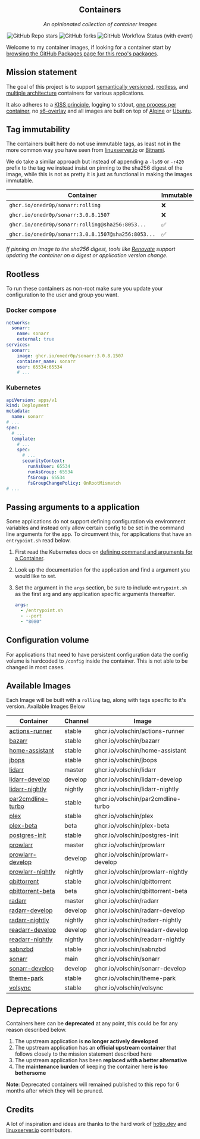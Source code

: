 <!---
NOTE: AUTO-GENERATED FILE
to edit this file, instead edit its template at: ./github/scripts/templates/README.md.j2
-->
<div align="center">
 

## Containers

_An opinionated collection of container images_

</div>

<div align="center">

![GitHub Repo stars](https://img.shields.io/github/stars/onedr0p/containers?style=for-the-badge)
![GitHub forks](https://img.shields.io/github/forks/onedr0p/containers?style=for-the-badge)
![GitHub Workflow Status (with event)](https://img.shields.io/github/actions/workflow/status/onedr0p/containers/release-scheduled.yaml?style=for-the-badge&label=Scheduled%20Release)

</div>

Welcome to my container images, if looking for a container start by [browsing the GitHub Packages page for this repo's packages](https://github.com/onedr0p?tab=packages&repo_name=containers).

## Mission statement

The goal of this project is to support [semantically versioned](https://semver.org/), [rootless](https://rootlesscontaine.rs/), and [multiple architecture](https://www.docker.com/blog/multi-arch-build-and-images-the-simple-way/) containers for various applications.

It also adheres to a [KISS principle](https://en.wikipedia.org/wiki/KISS_principle), logging to stdout, [one process per container](https://testdriven.io/tips/59de3279-4a2d-4556-9cd0-b444249ed31e/), no [s6-overlay](https://github.com/just-containers/s6-overlay) and all images are built on top of [Alpine](https://hub.docker.com/_/alpine) or [Ubuntu](https://hub.docker.com/_/ubuntu).

## Tag immutability

The containers built here do not use immutable tags, as least not in the more common way you have seen from [linuxserver.io](https://fleet.linuxserver.io/) or [Bitnami](https://bitnami.com/stacks/containers).

We do take a similar approach but instead of appending a `-ls69` or `-r420` prefix to the tag we instead insist on pinning to the sha256 digest of the image, while this is not as pretty it is just as functional in making the images immutable.

| Container                                          | Immutable |
|----------------------------------------------------|-----------|
| `ghcr.io/onedr0p/sonarr:rolling`                   | ❌         |
| `ghcr.io/onedr0p/sonarr:3.0.8.1507`                | ❌         |
| `ghcr.io/onedr0p/sonarr:rolling@sha256:8053...`    | ✅         |
| `ghcr.io/onedr0p/sonarr:3.0.8.1507@sha256:8053...` | ✅         |

_If pinning an image to the sha256 digest, tools like [Renovate](https://github.com/renovatebot/renovate) support updating the container on a digest or application version change._

## Rootless

To run these containers as non-root make sure you update your configuration to the user and group you want.

### Docker compose

```yaml
networks:
  sonarr:
    name: sonarr
    external: true
services:
  sonarr:
    image: ghcr.io/onedr0p/sonarr:3.0.8.1507
    container_name: sonarr
    user: 65534:65534
    # ...
```

### Kubernetes

```yaml
apiVersion: apps/v1
kind: Deployment
metadata:
  name: sonarr
# ...
spec:
  # ...
  template:
    # ...
    spec:
      # ...
      securityContext:
        runAsUser: 65534
        runAsGroup: 65534
        fsGroup: 65534
        fsGroupChangePolicy: OnRootMismatch
# ...
```

## Passing arguments to a application

Some applications do not support defining configuration via environment variables and instead only allow certain config to be set in the command line arguments for the app. To circumvent this, for applications that have an `entrypoint.sh` read below.

1. First read the Kubernetes docs on [defining command and arguments for a Container](https://kubernetes.io/docs/tasks/inject-data-application/define-command-argument-container/).
2. Look up the documentation for the application and find a argument you would like to set.
3. Set the argument in the `args` section, be sure to include `entrypoint.sh` as the first arg and any application specific arguments thereafter.

    ```yaml
    args:
      - /entrypoint.sh
      - --port
      - "8080"
    ```

## Configuration volume

For applications that need to have persistent configuration data the config volume is hardcoded to `/config` inside the container. This is not able to be changed in most cases.

## Available Images

Each Image will be built with a `rolling` tag, along with tags specific to it's version. Available Images Below

Container | Channel | Image
--- | --- | ---
[actions-runner](https://github.com/volschin/containers/pkgs/container/actions-runner) | stable | ghcr.io/volschin/actions-runner
[bazarr](https://github.com/volschin/containers/pkgs/container/bazarr) | stable | ghcr.io/volschin/bazarr
[home-assistant](https://github.com/volschin/containers/pkgs/container/home-assistant) | stable | ghcr.io/volschin/home-assistant
[jbops](https://github.com/volschin/containers/pkgs/container/jbops) | stable | ghcr.io/volschin/jbops
[lidarr](https://github.com/volschin/containers/pkgs/container/lidarr) | master | ghcr.io/volschin/lidarr
[lidarr-develop](https://github.com/volschin/containers/pkgs/container/lidarr-develop) | develop | ghcr.io/volschin/lidarr-develop
[lidarr-nightly](https://github.com/volschin/containers/pkgs/container/lidarr-nightly) | nightly | ghcr.io/volschin/lidarr-nightly
[par2cmdline-turbo](https://github.com/volschin/containers/pkgs/container/par2cmdline-turbo) | stable | ghcr.io/volschin/par2cmdline-turbo
[plex](https://github.com/volschin/containers/pkgs/container/plex) | stable | ghcr.io/volschin/plex
[plex-beta](https://github.com/volschin/containers/pkgs/container/plex-beta) | beta | ghcr.io/volschin/plex-beta
[postgres-init](https://github.com/volschin/containers/pkgs/container/postgres-init) | stable | ghcr.io/volschin/postgres-init
[prowlarr](https://github.com/volschin/containers/pkgs/container/prowlarr) | master | ghcr.io/volschin/prowlarr
[prowlarr-develop](https://github.com/volschin/containers/pkgs/container/prowlarr-develop) | develop | ghcr.io/volschin/prowlarr-develop
[prowlarr-nightly](https://github.com/volschin/containers/pkgs/container/prowlarr-nightly) | nightly | ghcr.io/volschin/prowlarr-nightly
[qbittorrent](https://github.com/volschin/containers/pkgs/container/qbittorrent) | stable | ghcr.io/volschin/qbittorrent
[qbittorrent-beta](https://github.com/volschin/containers/pkgs/container/qbittorrent-beta) | beta | ghcr.io/volschin/qbittorrent-beta
[radarr](https://github.com/volschin/containers/pkgs/container/radarr) | master | ghcr.io/volschin/radarr
[radarr-develop](https://github.com/volschin/containers/pkgs/container/radarr-develop) | develop | ghcr.io/volschin/radarr-develop
[radarr-nightly](https://github.com/volschin/containers/pkgs/container/radarr-nightly) | nightly | ghcr.io/volschin/radarr-nightly
[readarr-develop](https://github.com/volschin/containers/pkgs/container/readarr-develop) | develop | ghcr.io/volschin/readarr-develop
[readarr-nightly](https://github.com/volschin/containers/pkgs/container/readarr-nightly) | nightly | ghcr.io/volschin/readarr-nightly
[sabnzbd](https://github.com/volschin/containers/pkgs/container/sabnzbd) | stable | ghcr.io/volschin/sabnzbd
[sonarr](https://github.com/volschin/containers/pkgs/container/sonarr) | main | ghcr.io/volschin/sonarr
[sonarr-develop](https://github.com/volschin/containers/pkgs/container/sonarr-develop) | develop | ghcr.io/volschin/sonarr-develop
[theme-park](https://github.com/volschin/containers/pkgs/container/theme-park) | stable | ghcr.io/volschin/theme-park
[volsync](https://github.com/volschin/containers/pkgs/container/volsync) | stable | ghcr.io/volschin/volsync


## Deprecations

Containers here can be **deprecated** at any point, this could be for any reason described below.

1. The upstream application is **no longer actively developed**
2. The upstream application has an **official upstream container** that follows closely to the mission statement described here
3. The upstream application has been **replaced with a better alternative**
4. The **maintenance burden** of keeping the container here **is too bothersome**

**Note**: Deprecated containers will remained published to this repo for 6 months after which they will be pruned.

## Credits

A lot of inspiration and ideas are thanks to the hard work of [hotio.dev](https://hotio.dev/) and [linuxserver.io](https://www.linuxserver.io/) contributors.

